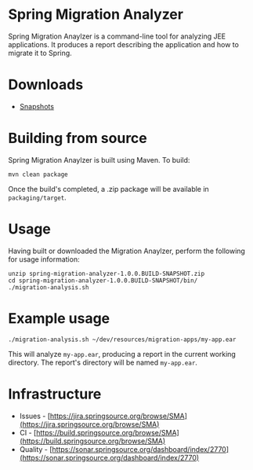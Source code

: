 # Spring Migration Analyzer

Spring Migration Anaylzer is a command-line tool for analyzing JEE applications. It produces a report describing the application and how to migrate it to Spring.

# Downloads

- [Snapshots](https://s3browse.springsource.com/browse/maven.springframework.org/snapshot/org/springframework/migrationanalyzer/spring-migration-analyzer/1.0.0.BUILD-SNAPSHOT/)

# Building from source

Spring Migration Anaylzer is built using Maven. To build:

	mvn clean package

Once the build's completed, a .zip package will be available in `packaging/target`.

# Usage

Having built or downloaded the Migration Anaylzer, perform the following for usage information:

	unzip spring-migration-analyzer-1.0.0.BUILD-SNAPSHOT.zip
	cd spring-migration-analyzer-1.0.0.BUILD-SNAPSHOT/bin/
	./migration-analysis.sh

# Example usage

	./migration-analysis.sh ~/dev/resources/migration-apps/my-app.ear

This will analyze `my-app.ear`, producing a report in the current working directory. The report's directory will be named `my-app.ear`.

# Infrastructure

- Issues - [https://jira.springsource.org/browse/SMA](https://jira.springsource.org/browse/SMA)
- CI - [https://build.springsource.org/browse/SMA](https://build.springsource.org/browse/SMA)
- Quality - [https://sonar.springsource.org/dashboard/index/2770](https://sonar.springsource.org/dashboard/index/2770)